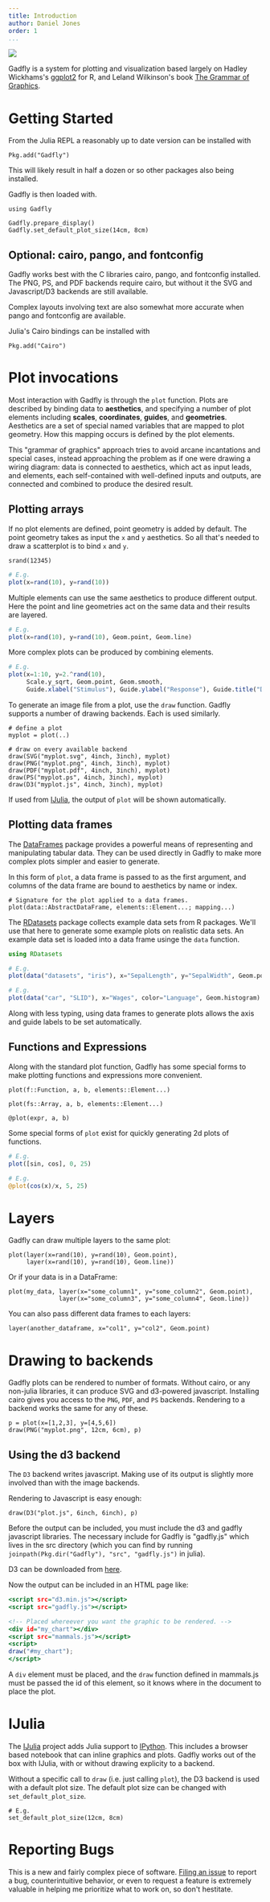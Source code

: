```yaml
---
title: Introduction
author: Daniel Jones
order: 1
...
```


![](breadandbutterfly.jpg)

Gadfly is a system for plotting and visualization based largely on Hadley
Wickhams's [ggplot2](http://ggplot2.org/) for R, and Leland Wilkinson's book
[The Grammar of Graphics](http://www.cs.uic.edu/~wilkinson/TheGrammarOfGraphics/GOG.html).

# Getting Started

From the Julia REPL a reasonably up to date version can be installed with

```{.julia execute="false"}
Pkg.add("Gadfly")
```

This will likely result in half a dozen or so other packages also being
installed.

Gadfly is then loaded with.

```{.julia results="none"}
using Gadfly
```

```{.julia hide="true" results="none"}
Gadfly.prepare_display()
Gadfly.set_default_plot_size(14cm, 8cm)
```

## Optional: cairo, pango, and fontconfig

Gadfly works best with the C libraries cairo, pango, and fontconfig installed.
The PNG, PS, and PDF backends require cairo, but without it the SVG and
Javascript/D3 backends are still available.

Complex layouts involving text are also somewhat more accurate when pango and
fontconfig are available.

Julia's Cairo bindings can be installed with

```{.julia execute="false"}
Pkg.add("Cairo")
```

# Plot invocations

Most interaction with Gadfly is through the `plot` function. Plots are described
by binding data to **aesthetics**, and specifying a number of plot elements
including **scales**, **coordinates**, **guides**, and **geometries**.
Aesthetics are a set of special named variables that are mapped to plot
geometry. How this mapping occurs is defined by the plot elements.

This "grammar of graphics" approach tries to avoid arcane incantations and
special cases, instead approaching the problem as if one were drawing a wiring
diagram: data is connected to aesthetics, which act as input leads, and
elements, each self-contained with well-defined inputs and outputs, are
connected and combined to produce the desired result.


## Plotting arrays

If no plot elements are defined, point geometry is added by default. The point
geometry takes as input the `x` and `y` aesthetics. So all that's needed to draw
a scatterplot is to bind `x` and `y`.

```{.julia hide="true")
srand(12345)
```

```julia
# E.g.
plot(x=rand(10), y=rand(10))
```

Multiple elements can use the same aesthetics to produce different output. Here
the point and line geometries act on the same data and their results are
layered.

```julia
# E.g.
plot(x=rand(10), y=rand(10), Geom.point, Geom.line)
```

More complex plots can be produced by combining elements.

```julia
# E.g.
plot(x=1:10, y=2.^rand(10),
     Scale.y_sqrt, Geom.point, Geom.smooth,
     Guide.xlabel("Stimulus"), Guide.ylabel("Response"), Guide.title("Dog Training"))
```

To generate an image file from a plot, use the `draw` function. Gadfly supports
a number of drawing backends. Each is used similarly.

```{.julia execute="false"}
# define a plot
myplot = plot(..)

# draw on every available backend
draw(SVG("myplot.svg", 4inch, 3inch), myplot)
draw(PNG("myplot.png", 4inch, 3inch), myplot)
draw(PDF("myplot.pdf", 4inch, 3inch), myplot)
draw(PS("myplot.ps", 4inch, 3inch), myplot)
draw(D3("myplot.js", 4inch, 3inch), myplot)
```

If used from [IJulia](https://github.com/JuliaLang/IJulia.jl), the output of
`plot` will be shown automatically.

## Plotting data frames

The [DataFrames](https://github.com/JuliaStats/DataFrames.jl) package provides a
powerful means of representing and manipulating tabular data. They can be used
directly in Gadfly to make more complex plots simpler and easier to generate.

In this form of `plot`, a data frame is passed to as the first argument, and
columns of the data frame are bound to aesthetics by name or index.

```{.julia execute="false"}
# Signature for the plot applied to a data frames.
plot(data::AbstractDataFrame, elements::Element...; mapping...)
```

The [RDatasets](https://github.com/johnmyleswhite/RDatasets.jl) package collects
example data sets from R packages. We'll use that here to generate some example
plots on realistic data sets. An example data set is loaded into a data frame
usinge the `data` function.


```julia
using RDatasets
```

```julia
# E.g.
plot(data("datasets", "iris"), x="SepalLength", y="SepalWidth", Geom.point)
```

```julia
# E.g.
plot(data("car", "SLID"), x="Wages", color="Language", Geom.histogram)
```

Along with less typing, using data frames to generate plots allows the axis and
guide labels to be set automatically.


## Functions and Expressions

Along with the standard plot function, Gadfly has some special forms to make
plotting functions and expressions more convenient.

```{.julia execute="false"}
plot(f::Function, a, b, elements::Element...)

plot(fs::Array, a, b, elements::Element...)

@plot(expr, a, b)
```

Some special forms of `plot` exist for quickly generating 2d plots of functions.

```julia
# E.g.
plot([sin, cos], 0, 25)
```

```julia
# E.g.
@plot(cos(x)/x, 5, 25)
```

# Layers

<!--TODO: Expand the shit out of this. There should be whole page on layers.-->

Gadfly can draw multiple layers to the same plot:

```{.julia execute="false"}
plot(layer(x=rand(10), y=rand(10), Geom.point),
     layer(x=rand(10), y=rand(10), Geom.line))
```


Or if your data is in a DataFrame:

```{.julia execute="false"}
plot(my_data, layer(x="some_column1", y="some_column2", Geom.point),
              layer(x="some_column3", y="some_column4", Geom.line))
```

You can also pass different data frames to each layers:
```{.julia execute="false"}
layer(another_dataframe, x="col1", y="col2", Geom.point)
```

# Drawing to backends

Gadfly plots can be rendered to number of formats. Without cairo, or any
non-julia libraries, it can produce SVG and d3-powered javascript. Installing
cairo gives you access to the `PNG`, `PDF`, and `PS` backends. Rendering to a
backend works the same for any of these.

```{.julia execute="false"}
p = plot(x=[1,2,3], y=[4,5,6])
draw(PNG("myplot.png", 12cm, 6cm), p)
```

## Using the d3 backend

The `D3` backend writes javascript. Making use of its output is slightly more
involved than with the image backends.

Rendering to Javascript is easy enough:

```{.julia execute="false"}
draw(D3("plot.js", 6inch, 6inch), p)
```

Before the output can be included, you must include the d3 and gadfly javascript
libraries. The necessary include for Gadfly is "gadfly.js" which lives in the
src directory (which you can find by running `joinpath(Pkg.dir("Gadfly"), "src",
"gadfly.js")` in julia).

D3 can be downloaded from [here](http://d3js.org/d3.v3.zip).

Now the output can be included in an HTML page like:

```{.html execute="false"}
<script src="d3.min.js"></script>
<script src="gadfly.js"></script>

<!-- Placed whereever you want the graphic to be rendered. -->
<div id="my_chart"></div>
<script src="mammals.js"></script>
<script>
draw("#my_chart");
</script>
```

A `div` element must be placed, and the `draw` function defined in mammals.js
must be passed the id of this element, so it knows where in the document to
place the plot.

# IJulia

The [IJulia](https://github.com/JuliaLang/IJulia.jl) project adds Julia support
to [IPython](http://ipython.org/). This includes a browser based notebook that
can inline graphics and plots. Gadfly works out of the box with IJulia, with or
without drawing explicity to a backend.

Without a specific call to `draw` (i.e. just calling `plot`), the D3 backend is
used with a default plot size. The default plot size can be changed with
`set_default_plot_size`.

```{.julia execute="false"}
# E.g.
set_default_plot_size(12cm, 8cm)
```

# Reporting Bugs

This is a new and fairly complex piece of software. [Filing an
issue](https://github.com/dcjones/Gadfly.jl/issues/new) to report a bug,
counterintuitive behavior, or even to request a feature is extremely valuable in
helping me prioritize what to work on, so don't hestitate.




